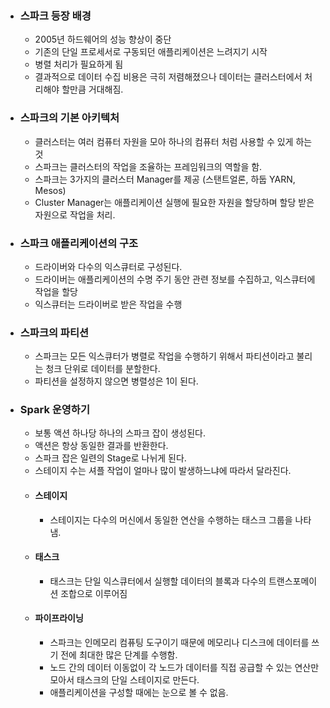- ### 스파크 등장 배경
  - 2005년 하드웨어의 성능 향상이 중단
  - 기존의 단일 프로세서로 구동되던 애플리케이션은 느려지기 시작
  - 병렬 처리가 필요하게 됨
  - 결과적으로 데이터 수집 비용은 극히 저렴해졌으나 데이터는 클러스터에서 처리해야 할만큼 거대해짐.
- ### 스파크의 기본 아키텍처
  - 클러스터는 여러 컴퓨터 자원을 모아 하나의 컴퓨터 처럼 사용할 수 있게 하는 것
  - 스파크는 클러스터의 작업을 조율하는 프레임워크의 역할을 함.
  - 스파크는 3가지의 클러스터 Manager를 제공 (스탠트얼론, 하둡 YARN, Mesos)
  - Cluster Manager는 애플리케이션 실행에 필요한 자원을 할당하며 할당 받은 자원으로 작업을 처리.
- ### 스파크 애플리케이션의 구조
  - 드라이버와 다수의 익스큐터로 구성된다.
  - 드라이버는 애플리케이션의 수명 주기 동안 관련 정보를 수집하고, 익스큐터에 작업을 할당
  - 익스큐터는 드라이버로 받은 작업을 수행
- ### 스파크의 파티션
  - 스파크는 모든 익스큐터가 병렬로 작업을 수행하기 위해서 파티션이라고 불리는 청크 단위로 데이터를 분할한다.
  - 파티션을 설정하지 않으면 병렬성은 1이 된다.
- ### Spark 운영하기
  - 보통 액션 하나당 하나의 스파크 잡이 생성된다.
  - 액션은 항상 동일한 결과를 반환한다.
  - 스파크 잡은 일련의 Stage로 나뉘게 된다.
  - 스테이지 수는 셔플 작업이 얼마나 많이 발생하느냐에 따라서 달라진다.
  - #### 스테이지
    - 스테이지는 다수의 머신에서 동일한 연산을 수행하는 태스크 그룹을 나타냄.
  - #### 태스크
    - 태스크는 단일 익스큐터에서 실행할 데이터의 블록과 다수의 트랜스포메이션 조합으로 이루어짐
  - #### 파이프라이닝
    - 스파크는 인메모리 컴퓨팅 도구이기 때문에 메모리나 디스크에 데이터를 쓰기 전에 최대한 많은 단계를 수행함.
    - 노드 간의 데이터 이동없이 각 노드가 데이터를 직접 공급할 수 있는 연산만 모아서 태스크의 단일 스테이지로 만든다.
    - 애플리케이션을 구성할 때에는 눈으로 볼 수 없음.
